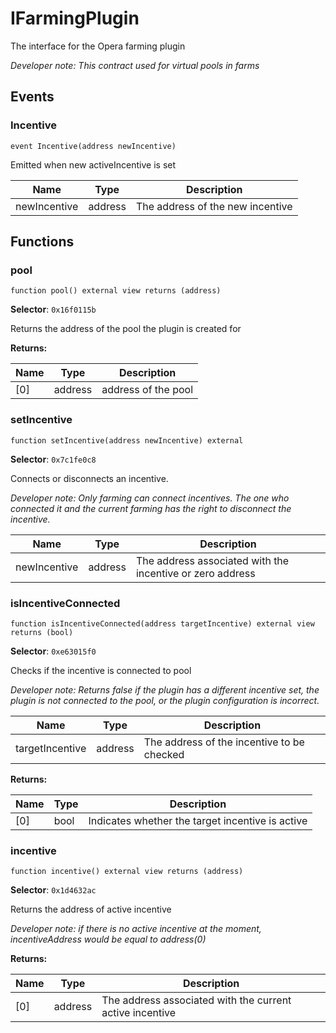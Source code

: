 

# IFarmingPlugin


The interface for the Opera farming plugin



*Developer note: This contract used for virtual pools in farms*


## Events
### Incentive

```solidity
event Incentive(address newIncentive)
```

Emitted when new activeIncentive is set

| Name | Type | Description |
| ---- | ---- | ----------- |
| newIncentive | address | The address of the new incentive |


## Functions
### pool

```solidity
function pool() external view returns (address)
```
**Selector**: `0x16f0115b`

Returns the address of the pool the plugin is created for

**Returns:**

| Name | Type | Description |
| ---- | ---- | ----------- |
| [0] | address | address of the pool |

### setIncentive

```solidity
function setIncentive(address newIncentive) external
```
**Selector**: `0x7c1fe0c8`

Connects or disconnects an incentive.

*Developer note: Only farming can connect incentives.
The one who connected it and the current farming has the right to disconnect the incentive.*

| Name | Type | Description |
| ---- | ---- | ----------- |
| newIncentive | address | The address associated with the incentive or zero address |

### isIncentiveConnected

```solidity
function isIncentiveConnected(address targetIncentive) external view returns (bool)
```
**Selector**: `0xe63015f0`

Checks if the incentive is connected to pool

*Developer note: Returns false if the plugin has a different incentive set, the plugin is not connected to the pool,
or the plugin configuration is incorrect.*

| Name | Type | Description |
| ---- | ---- | ----------- |
| targetIncentive | address | The address of the incentive to be checked |

**Returns:**

| Name | Type | Description |
| ---- | ---- | ----------- |
| [0] | bool | Indicates whether the target incentive is active |

### incentive

```solidity
function incentive() external view returns (address)
```
**Selector**: `0x1d4632ac`

Returns the address of active incentive

*Developer note: if there is no active incentive at the moment, incentiveAddress would be equal to address(0)*

**Returns:**

| Name | Type | Description |
| ---- | ---- | ----------- |
| [0] | address | The address associated with the current active incentive |

